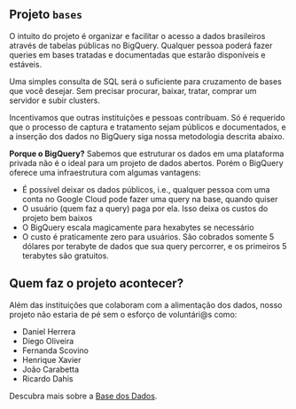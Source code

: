 ## Projeto `bases`

O intuito do projeto é organizar e facilitar o acesso a dados brasileiros através de tabelas públicas no BigQuery. Qualquer pessoa poderá fazer queries em bases tratadas e documentadas que estarão disponíveis e estáveis.

Uma simples consulta de SQL será o suficiente para cruzamento de bases que você desejar. Sem precisar procurar, baixar, tratar, comprar um servidor e subir clusters.

Incentivamos que outras instituições e pessoas contribuam. Só é requerido que o processo de captura e tratamento sejam públicos e documentados, e a inserção dos dados no BigQuery siga nossa metodologia descrita abaixo.

**Porque o BigQuery?**
Sabemos que estruturar os dados em uma plataforma privada não é o ideal para um projeto de dados abertos. Porém o BigQuery oferece uma infraestrutura com algumas vantagens:

- É possível deixar os dados públicos, i.e., qualquer pessoa com uma conta no Google Cloud pode fazer uma query na base, quando quiser
- O usuário (quem faz a query) paga por ela. Isso deixa os custos do projeto bem baixos
- O BigQuery escala magicamente para hexabytes se necessário
- O custo é praticamente zero para usuários. São cobrados somente 5
dólares por terabyte de dados que sua query percorrer, e os primeiros 5
terabytes são gratuitos.

## Quem faz o projeto acontecer?

Além das instituições que colaboram com a alimentação dos dados, nosso
projeto não estaria de pé sem o esforço de voluntári@s como:

- Daniel Herrera
- Diego Oliveira
- Fernanda Scovino
- Henrique Xavier
- João Carabetta
- Ricardo Dahis

Descubra mais sobre a [Base dos Dados](http://www.basedosdados.org/about).